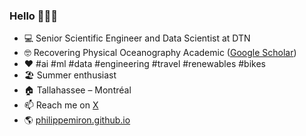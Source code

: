 ### Hello 👋👨‍💻

- 💻 Senior Scientific Engineer and Data Scientist at DTN
- 🤓 Recovering Physical Oceanography Academic ([Google Scholar](https://scholar.google.ca/citations?hl=en&pli=1&user=XEtG4h0AAAAJ))
- ♥️ #ai #ml #data #engineering #travel #renewables #bikes
- 🏖️ Summer enthusiast
- 🏠 Tallahassee – Montréal
- 📫 Reach me on [X](https://x.com/philippemiron)
- 🌎 [philippemiron.github.io](https://philippemiron.github.io/)
